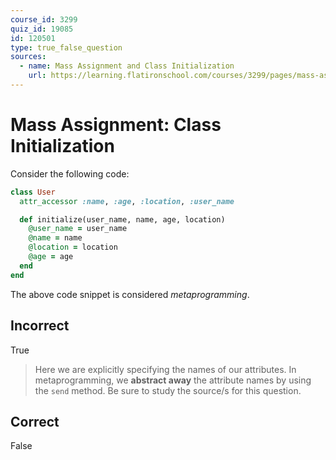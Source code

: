 ```yaml
---
course_id: 3299
quiz_id: 19085
id: 120501
type: true_false_question
sources:
  - name: Mass Assignment and Class Initialization
    url: https://learning.flatironschool.com/courses/3299/pages/mass-assignment-and-class-initialization
---
```


# Mass Assignment: Class Initialization

Consider the following code:

```rb
class User
  attr_accessor :name, :age, :location, :user_name

  def initialize(user_name, name, age, location)
    @user_name = user_name
    @name = name
    @location = location
    @age = age
  end
end
```

The above code snippet is considered _metaprogramming_.

## Incorrect

True

> Here we are explicitly specifying the names of our attributes. In
> metaprogramming, we **abstract away** the attribute names by using the `send`
> method. Be sure to study the source/s for this question.

## Correct

False
